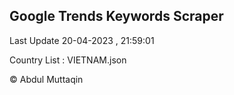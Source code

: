 

## Google Trends Keywords Scraper 
 
Last Update 20-04-2023 , 21:59:01

Country List :
VIETNAM.json



© Abdul Muttaqin 
